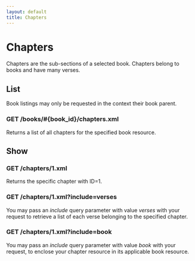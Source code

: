 ```yaml
---
layout: default
title: Chapters
---
```


# Chapters
                    
Chapters are the sub-sections of a selected book.  Chapters belong to books and have many verses.

## List

Book listings may only be requested in the context their book parent.

### GET /books/#{book_id}/chapters.xml

Returns a list of all chapters for the specified book resource.

## Show

### GET /chapters/1.xml

Returns the specific chapter with ID=1.

### GET /chapters/1.xml?include=verses

You may pass an *include* query parameter with value *verses* with your request to retrieve a list of each verse belonging to the specified chapter.

### GET /chapters/1.xml?include=book

You may pass an *include* query parameter with value *book* with your request, to enclose your chapter resource in its applicable book resource.

